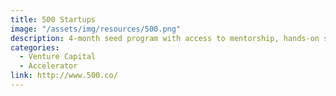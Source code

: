 ```yaml
---
title: 500 Startups
image: "/assets/img/resources/500.png"
description: 4-month seed program with access to mentorship, hands-on sessions with startup experts, and office space. They invest $150k in exchange for 6%, and are active investor in Latin American startups.
categories:
  - Venture Capital
  - Accelerator
link: http://www.500.co/
---
```

